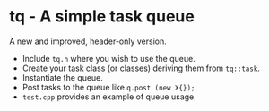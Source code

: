 # tq - A simple task queue

A new and improved, header-only version.

* Include `tq.h` where you wish to use the queue.
* Create your task class (or classes) deriving them from `tq::task`.
* Instantiate the queue.
* Post tasks to the queue like `q.post (new X{});`
* `test.cpp` provides an example of queue usage.


